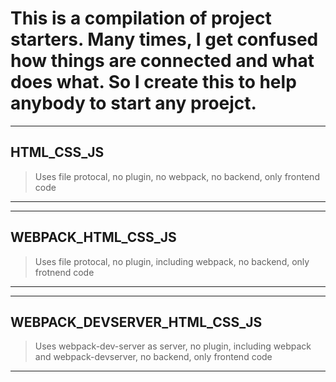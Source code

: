 # This is a compilation of project starters. Many times, I get confused how things are connected and what does what. So I create this to help anybody to start any proejct.
---
## HTML_CSS_JS 
> Uses file protocal, no plugin, no webpack, no backend, only frontend code
---
---
## WEBPACK_HTML_CSS_JS 
> Uses file protocal, no plugin, including webpack, no backend, only frotnend code
---
---
## WEBPACK_DEVSERVER_HTML_CSS_JS 
> Uses webpack-dev-server as server, no plugin, including webpack and webpack-devserver, no backend, only frontend code
---
